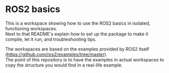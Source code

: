 # ROS2 basics

This is a workspace showing how to use the ROS2 basics in isolated, functioning workspaces.  
Next to that README's explain how to set up the package to make it compile, let it run, and troubleshooting tips.  

The workspaces are based on the examples provided by ROS2 itself (https://github.com/ros2/examples/tree/master).  
The point of this repository is to have the examples in actual workspaces to copy the structure you would find
in a real-life example.